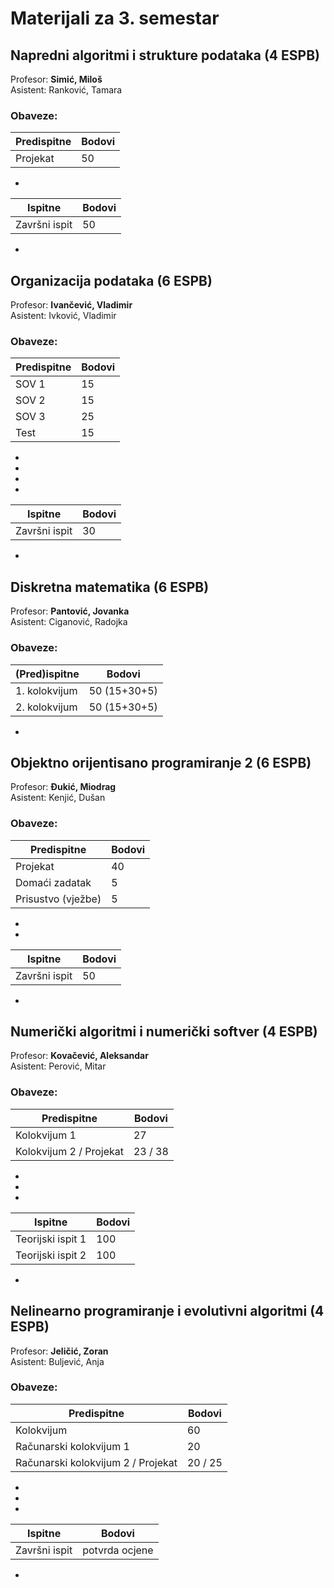 # Materijali za 3. semestar
  
    

## Napredni algoritmi i strukture podataka (4 ESPB)
Profesor: **Simić, Miloš**  
Asistent: Ranković, Tamara  

### Obaveze:

| Predispitne  | Bodovi
| ------------- | ------------- | 
| Projekat  | 50
 
*

| Ispitne | Bodovi
| ------------- | ------------- | 
| Završni ispit  | 50

* 


## Organizacija podataka (6 ESPB)
Profesor: **Ivančević, Vladimir**  
Asistent: Ivković, Vladimir

### Obaveze:

| Predispitne  | Bodovi
| ------------- | ------------- | 
| SOV 1 | 15
| SOV 2 | 15
| SOV 3 | 25
| Test | 15

*
*
*
*

| Ispitne  | Bodovi
| ------------- | ------------- | 
| Završni ispit | 30

* 


## Diskretna matematika (6 ESPB)
Profesor: **Pantović, Jovanka**  
Asistent: Ciganović, Radojka  

### Obaveze:
| (Pred)ispitne  | Bodovi
| ------------- | ------------- | 
| 1. kolokvijum | 50 (15+30+5)
| 2. kolokvijum | 50 (15+30+5)

* 


## Objektno orijentisano programiranje 2 (6 ESPB)
Profesor: **Đukić, Miodrag**  
Asistent: Kenjić, Dušan

### Obaveze:

| Predispitne  | Bodovi
| ------------- | ------------- | 
| Projekat  | 40
| Domaći zadatak | 5
| Prisustvo (vježbe) | 5

*
*

| Ispitne | Bodovi
| ------------- | ------------- | 
| Završni ispit  | 50

* 


## Numerički algoritmi i numerički softver (4 ESPB)
Profesor: **Kovačević, Aleksandar**  
Asistent: Perović, Mitar

### Obaveze:

| Predispitne  | Bodovi
| ------------- | ------------- | 
| Kolokvijum 1 | 27
| Kolokvijum 2 / Projekat | 23 / 38  

*
*
*

| Ispitne  | Bodovi
| ------------- | ------------- | 
| Teorijski ispit 1 | 100
| Teorijski ispit 2 | 100

*


## Nelinearno programiranje i evolutivni algoritmi (4 ESPB)
Profesor: **Jeličić, Zoran**  
Asistent: Buljević, Anja

### Obaveze:

| Predispitne  | Bodovi
| ------------- | ------------- | 
| Kolokvijum | 60 
| Računarski kolokvijum 1 | 20
| Računarski kolokvijum 2 / Projekat | 20 / 25  

*
*
*

| Ispitne  | Bodovi
| ------------- | ------------- | 
| Završni ispit | potvrda ocjene

*

